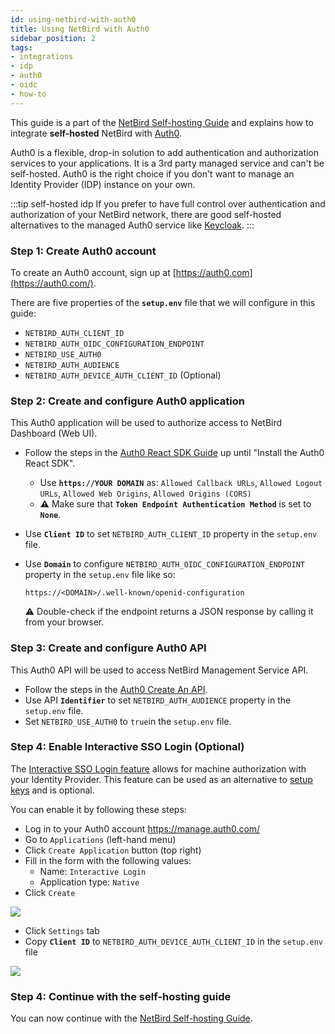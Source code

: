 ```yaml
---
id: using-netbird-with-auth0
title: Using NetBird with Auth0
sidebar_position: 2
tags:
- integrations
- idp
- auth0
- oidc
- how-to
---
```


This guide is a part of the [NetBird Self-hosting Guide](/getting-started/self-hosting) and explains how to integrate **self-hosted** NetBird with [Auth0](https://auth0.com/).

Auth0 is a flexible, drop-in solution to add authentication and authorization services to your applications. 
It is a 3rd party managed service and can't be self-hosted. Auth0 is the right choice if you don't want to manage an Identity Provider (IDP) 
instance on your own. 

:::tip self-hosted idp
If you prefer to have full control over authentication and authorization of your NetBird network, there are good
self-hosted alternatives to the managed Auth0 service like [Keycloak](/integrations/identity-providers/self-hosted/using-netbird-with-keycloak).
:::

### Step 1: Create Auth0 account
To create an Auth0 account, sign up at [https://auth0.com](https://auth0.com/).

There are five properties of the **`setup.env`** file that we will configure in this guide:
- `NETBIRD_AUTH_CLIENT_ID`
- `NETBIRD_AUTH_OIDC_CONFIGURATION_ENDPOINT`
- `NETBIRD_USE_AUTH0`
- `NETBIRD_AUTH_AUDIENCE`
- `NETBIRD_AUTH_DEVICE_AUTH_CLIENT_ID` (Optional)

### Step 2: Create and configure Auth0 application

This Auth0 application will be used to authorize access to NetBird Dashboard (Web UI).

- Follow the steps in the [Auth0 React SDK Guide](https://auth0.com/docs/quickstart/spa/react/01-login#configure-auth0) 
up until "Install the Auth0 React SDK".
  - Use **`https://YOUR DOMAIN`** as: `Allowed Callback URLs`, `Allowed Logout URLs`, `Allowed Web Origins`, `Allowed Origins (CORS)`
  - :warning: Make sure that **`Token Endpoint Authentication Method`** is set to **`None`**.
  

- Use **`Client ID`** to set  ```NETBIRD_AUTH_CLIENT_ID``` property in the `setup.env` file.
- Use **`Domain`** to configure   ```NETBIRD_AUTH_OIDC_CONFIGURATION_ENDPOINT``` property in the `setup.env` file like so:
     ```
   https://<DOMAIN>/.well-known/openid-configuration
    ``` 
  :warning: Double-check if the endpoint returns a JSON response by calling it from your browser.

### Step 3: Create and configure Auth0 API

This Auth0 API will be used to access NetBird Management Service API. 

- Follow the steps in the [Auth0 Create An API](https://auth0.com/docs/quickstart/backend/golang#create-an-api).
- Use API **`Identifier`** to set  ```NETBIRD_AUTH_AUDIENCE``` property in the `setup.env` file.
- Set ```NETBIRD_USE_AUTH0``` to `true`in the `setup.env` file.
  
### Step 4: Enable Interactive SSO Login (Optional)

The [Interactive SSO Login feature](/getting-started/installation#running-netbird-with-sso-login) allows for machine 
authorization with your Identity Provider. This feature can be used as an alternative to [setup keys](/overview/setup-keys) 
and is optional.

You can enable it by following these steps:
- Log in to your Auth0 account https://manage.auth0.com/
- Go to `Applications` (left-hand menu)
- Click `Create Application` button (top right)
- Fill in the form with the following values:
  - Name: `Interactive Login`
  - Application type: `Native`
- Click `Create`

![](/img/integrations/identity-providers/self-hosted/auth0-create-interactive-login-app.png)

- Click `Settings` tab
- Copy **`Client ID`** to `NETBIRD_AUTH_DEVICE_AUTH_CLIENT_ID` in the `setup.env` file

![](/img/integrations/identity-providers/self-hosted/auth0-interactive-login-settings.png)

### Step 4: Continue with the self-hosting guide
You can now continue with the [NetBird Self-hosting Guide](/getting-started/self-hosting#step-3-configure-identity-provider).